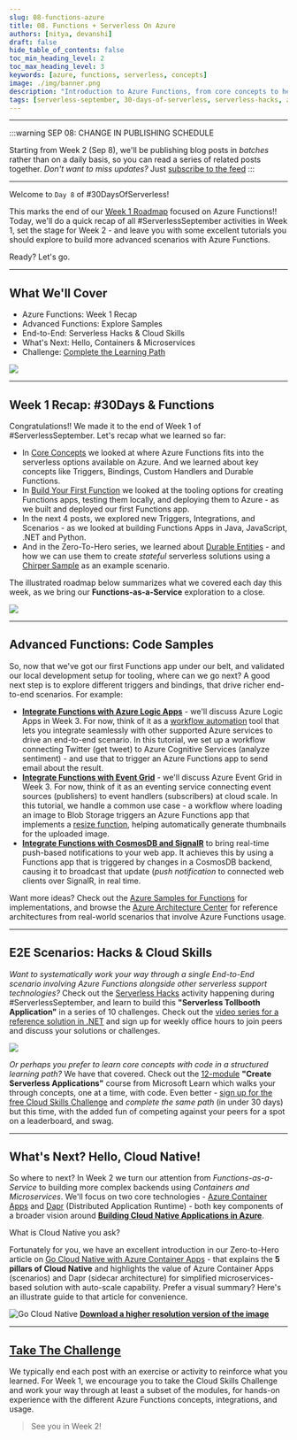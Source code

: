 ```yaml
---
slug: 08-functions-azure
title: 08. Functions + Serverless On Azure
authors: [nitya, devanshi]
draft: false
hide_table_of_contents: false
toc_min_heading_level: 2
toc_max_heading_level: 3
keywords: [azure, functions, serverless, concepts]
image: ./img/banner.png
description: "Introduction to Azure Functions, from core concepts to hello world!" 
tags: [serverless-september, 30-days-of-serverless, serverless-hacks, zero-to-hero, ask-the-expert, azure-functions, azure-container-apps, azure-event-grid, azure-logic-apps, serverless-e2e]
---
```


<head>
  <meta name="twitter:url" 
    content="https://azure.github.io/Cloud-Native/blog/functions-1" />
  <meta name="twitter:title" 
    content="#30DaysOfServerless: Azure Functions Fundamentals" />
  <meta name="twitter:description" 
    content="#30DaysOfServerless: Azure Functions Fundamentals" />
  <meta name="twitter:image"
    content="https://azure.github.io/Cloud-Native/img/banners/post-kickoff.png" />
  <meta name="twitter:card" content="summary_large_image" />
  <meta name="twitter:creator" 
    content="@nitya" />
  <meta name="twitter:site" content="@AzureAdvocates" /> 
  <link rel="canonical" 
    href="https://azure.github.io/Cloud-Native/blog/08-functions-azure" />
</head>

---
:::warning SEP 08: CHANGE IN PUBLISHING SCHEDULE

Starting from Week 2 (Sep 8), we'll be publishing blog posts in _batches_ rather than on a daily basis, so you can read a series of related posts together. _Don't want to miss updates?_ Just [subscribe to the feed](https://azure.github.io/Cloud-Native/blog/rss.xml)
:::

---

Welcome to `Day 8` of #30DaysOfServerless!

This marks the end of our [Week 1 Roadmap](https://azure.github.io/Cloud-Native/serverless-september/30DaysOfServerless/#azure-functions) focused on Azure Functions!! Today, we'll do a quick recap of all #ServerlessSeptember activities in Week 1, set the stage for Week 2 - and leave you with some excellent tutorials you should explore to build more advanced scenarios with Azure Functions.

Ready? Let's go.

---


## What We'll Cover
 * Azure Functions: Week 1 Recap
 * Advanced Functions: Explore Samples
 * End-to-End: Serverless Hacks & Cloud Skills
 * What's Next: Hello, Containers & Microservices
 * Challenge: [Complete the Learning Path](https://docs.microsoft.com/training/paths/create-serverless-applications/?WT.mc_id=javascript-74010-cxa)

![](./img/banner.png)

---


## Week 1 Recap: #30Days & Functions

Congratulations!! We made it to the end of Week 1 of #ServerlessSeptember. Let's recap what we learned so far:

 * In [Core Concepts](/blog/02-functions-intro) we looked at where Azure Functions fits into the serverless options available on Azure. And we learned about key concepts like Triggers, Bindings, Custom Handlers and Durable Functions.
 * In [Build Your First Function](/blog/03-functions-quickstart) we looked at the tooling options for creating Functions apps, testing them locally, and deploying them to Azure - as we built and deployed our first Functions app.
 * In the next 4 posts, we explored new Triggers, Integrations, and Scenarios - as we looked at building Functions Apps in Java, JavaScript, .NET and Python.
 * And in the Zero-To-Hero series, we learned about [Durable Entities](/blog/zero2hero-func-02) - and how we can use them to create _stateful_ serverless solutions using a [Chirper Sample](https://github.com/Azure/azure-functions-durable-extension/tree/dev/samples/entitites-csharp/Chirper) as an example scenario.

The illustrated roadmap below summarizes what we covered each day this week, as we bring our **Functions-as-a-Service** exploration to a close.

![](./../../static/img/banners/roadmap-Week1.png)

---

## Advanced Functions: Code Samples

So, now that we've got our first Functions app under our belt, and validated our local development setup for tooling, where can we go next? A good next step is to explore different triggers and bindings, that drive richer end-to-end scenarios. For example:

 * [**Integrate Functions with Azure Logic Apps**](https://docs.microsoft.com/azure/azure-functions/functions-twitter-email?WT.mc_id=javascript-74010-cxa) - we'll discuss Azure Logic Apps in Week 3. For now, think of it as a [workflow automation](https://docs.microsoft.com/azure/logic-apps/logic-apps-overview?WT.mc_id=javascript-74010-cxa) tool that lets you integrate seamlessly with other supported Azure services to drive an end-to-end scenario. In this tutorial, we set up a workflow connecting Twitter (get tweet) to Azure Cognitive Services (analyze sentiment) - and use that to trigger an Azure Functions app to send email about the result.
 * [**Integrate Functions with Event Grid**](https://docs.microsoft.com/azure/event-grid/resize-images-on-storage-blob-upload-event?tabs=nodejsv10&WT.mc_id=javascript-74010-cxa) - we'll discuss Azure Event Grid in Week 3. For now, think of it as an eventing service connecting event sources (publishers) to event handlers (subscribers) at cloud scale. In this tutorial, we handle a common use case - a workflow where loading an image to Blob Storage triggers an Azure Functions app that implements a [resize function](https://github.com/Azure-Samples/storage-blob-resize-function-node), helping automatically generate thumbnails for the uploaded image.
 * [**Integrate Functions with CosmosDB and SignalR**](https://docs.microsoft.com/training/modules/automatic-update-of-a-webapp-using-azure-functions-and-signalr/?WT.mc_id=javascript-74010-cxa) to bring real-time push-based notifications to your web app. It achieves this by using a Functions app that is triggered by changes in a CosmosDB backend, causing it to broadcast that update (_push notification_ to connected web clients over SignalR, in real time.

Want more ideas? Check out the [Azure Samples for Functions](https://docs.microsoft.com/samples/browse/?products=azure-functions&WT.mc_id=javascript-74010-cxa) for implementations, and browse the [Azure Architecture Center](https://docs.microsoft.com/azure/architecture/browse/?expanded=azure&products=azure-functions&WT.mc_id=javascript-74010-cxa) for reference architectures from real-world scenarios that involve Azure Functions usage.

---

## E2E Scenarios: Hacks & Cloud Skills

_Want to systematically work your way through a single End-to-End scenario involving Azure Functions alongside other serverless support technologies?_ Check out the [Serverless Hacks](/serverless-september/ServerlessHacks) activity happening during #ServerlessSeptember, and learn to build this **"Serverless Tollbooth Application"** in a series of 10 challenges. Check out the [video series for a reference solution in .NET](https://aka.ms/serverless-september/videos) and sign up for weekly office hours to join peers and discuss your solutions or challenges.

![](./../../static/img/banners/wth-serverless.png)

_Or perhaps you prefer to learn core concepts with code in a structured learning path?_ We have that covered. Check out the [12-module](https://docs.microsoft.com/training/paths/create-serverless-applications/?WT.mc_id=javascript-74010-cxa) **"Create Serverless Applications"** course from Microsoft Learn which walks your through concepts, one at a time, with code. Even better - [sign up for the free Cloud Skills Challenge](https://docs.microsoft.com/learn/challenges?id=b950cd7a-d456-46ab-81ba-3bd1ad86dc1c&WT.mc_id=javascript-74010-ninarasi) and _complete the same path_ (in under 30 days) but this time, with the added fun of competing against your peers for a spot on a leaderboard, and swag.

---

## What's Next? Hello, Cloud Native!

So where to next? In Week 2 we turn our attention from _Functions-as-a-Service_ to building more complex backends using _Containers and Microservices_. We'll focus on two core technologies - [Azure Container Apps](https://docs.microsoft.com/azure/container-apps/?WT.mc_id=javascript-74010-ninarasi) and [Dapr](https://docs.dapr.io/?WT.mc_id=javascript-74010-ninarasi) (Distributed Application Runtime) - both key components of a broader vision around **[Building Cloud Native Applications in Azure](https://azure.microsoft.com/en-us/solutions/cloud-native-apps/?WT.mc_id=javascript-74010-ninarasi)**.

What is Cloud Native you ask? 

Fortunately for you, we have an excellent introduction in our Zero-to-Hero article on [Go Cloud Native with Azure Container Apps](/blog/zero2hero-aca-01) - that explains the **5 pillars of Cloud Native** and highlights the value of Azure Container Apps (scenarios) and Dapr (sidecar architecture) for simplified microservices-based solution with auto-scale capability. Prefer a visual summary? Here's an illustrate guide to that article for convenience.

![Go Cloud Native](../../static/img/artwork/Go-Cloud-Native.png) [**Download a higher resolution version of the image**](../../static/img/artwork/Go-Cloud-Native-orig.png)

---

## [Take The Challenge](https://docs.microsoft.com/learn/challenges?id=b950cd7a-d456-46ab-81ba-3bd1ad86dc1c&WT.mc_id=javascript-74010-ninarasi)

We typically end each post with an exercise or activity to reinforce what you learned. For Week 1, we encourage you to take the Cloud Skills Challenge and work your way through at least a subset of the modules, for hands-on experience with the different Azure Functions concepts, integrations, and usage.

> See you in Week 2!